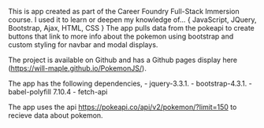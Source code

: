 This is app created as part of the Career Foundry Full-Stack Immersion course. I used it to learn or deepen my knowledge of...
{
    JavaScript,
    JQuery,
    Bootstrap,
    Ajax,
    HTML,
    CSS
 } 
The app pulls data from the pokeapi to create buttons that link to more info about the pokemon using bootstrap and custom styling for navbar and modal displays.

The project is available on Github and has a Github pages display here (https://will-maple.github.io/PokemonJS/).

The app has the following dependencies,
    - jquery-3.3.1.
    - bootstrap-4.3.1.
    - babel-polyfill 7.10.4
    - fetch-api

The app uses the api https://pokeapi.co/api/v2/pokemon/?limit=150 to recieve data about pokemon.